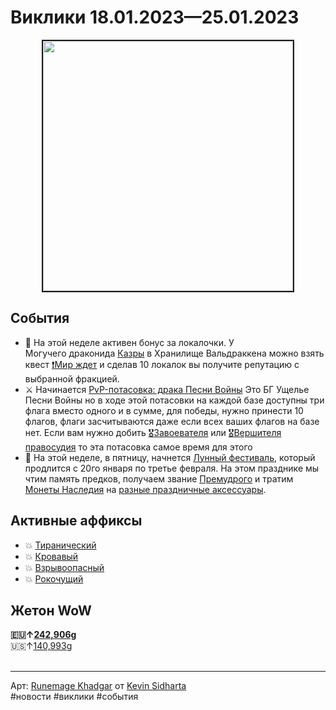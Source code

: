 <h1>Виклики 18.01.2023—25.01.2023</h1>

<p align="center">
<img src="https://github.com/MagicalCow/TrinkIT-News/blob/main/Assets/Weeklies/Weekly-2303-01.jpg?raw=true" width="400" border="2" />
</p>

<h2>События</h2>
<ul>
  <li>📅 На этой неделе активен бонус за локалочки. У Могучего драконида <a href="https://www.wowhead.com/ru/npc=199526/">Казры</a> в Хранилище Вальдраккена можно взять квест <a href="https://www.wowhead.com/ru/quest=72728/">❗Мир ждет</a> и сделав 10 локалок вы получите репутацию с выбранной фракцией.</li>
  <li>⚔️ Начинается <a href="https://www.wowhead.com/ru/event=664/">PvP-потасовка: драка Песни Войны</a> Это БГ Ущелье Песни Войны но в ходе этой потасовки на каждой базе доступны три флага вместо одного и в сумме, для победы, нужно принести 10 флагов, флаги засчитываются даже если всех ваших флагов на базе нет. Если вам нужно добить <a href="https://www.wowhead.com/ru/title=47/">🎖️Завоевателя</a> или <a href="https://www.wowhead.com/ru/title=48/">🎖️Вершителя правосудия</a> то эта потасовка самое время для этого</li>
  <li>🏮 На этой неделе, в пятницу, начнется <a href="https://www.wowhead.com/ru/guide/world-events/holidays/lunar-festival">Лунный фестиваль</a>, который продлится с 20го января по третье февраля. На этом празднике мы чтим память предков, получаем звание <a href="https://www.wowhead.com/ru/title=74/">Премудрого</a> и тратим <a href="https://www.wowhead.com/ru/item=21100/">Монеты Наследия</a> на <a href="https://www.wowhead.com/ru/guide/world-events/holidays/lunar-festival#%D1%82%D1%80%D0%B0%D1%82%D0%B8%D0%BC-%D0%BC%D0%BE%D0%BD%D0%B5%D1%82%D1%8B-%D0%BD%D0%B0%D1%81%D0%BB%D0%B5%D0%B4%D0%B8%D1%8F">разные праздничные аксессуары</a>.</li>
</ul>

<h2>Активные аффиксы</h2>
<ul>
  <li>💥 <a href="https://ru.wowhead.com/affix=9">Тиранический<a></li>
  <li>💥 <a href="https://ru.wowhead.com/affix=8">Кровавый<a></li>
  <li>💥 <a href="https://ru.wowhead.com/affix=13">Взрывоопасный<a></li>
  <li>💥 <a href="https://ru.wowhead.com/affix=132">Рокочущий<a></li>
</ul>



<h2>Жетон WoW</h2>
<!-- ↓↑ -->
  <b>🇪🇺↑<a href="https://wowtokenprices.com/EU">242,906g</a></b><br>
  🇺🇸↑<a href="https://wowtokenprices.com/US">140,993g</a><br>
<br>
<hr>
Арт: <a href="https://www.artstation.com/artwork/03Anae">Runemage Khadgar</a> от <a href="https://www.artstation.com/kevin_sidharta">Kevin Sidharta</a><br>
#новости #виклики #события